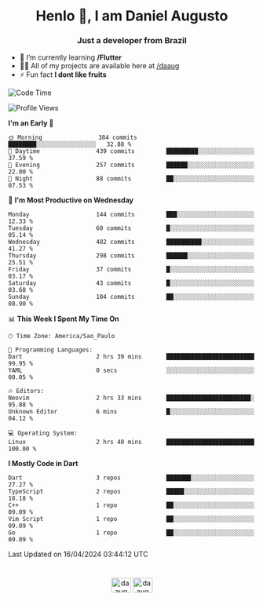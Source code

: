 <h1 align="center">Henlo 👋, I am Daniel Augusto</h1>
<h3 align="center">Just a developer from Brazil</h3>

- 🌱 I’m currently learning **/Flutter**
- 👨‍💻 All of my projects are available here at [/daaug](https://github.com/daaug)
- ⚡ Fun fact **I dont like fruits** 

<!--START_SECTION:waka-->
![Code Time](http://img.shields.io/badge/Code%20Time-3%20hrs%2021%20mins-blue)

![Profile Views](http://img.shields.io/badge/Profile%20Views-60-blue)

**I'm an Early 🐤** 

```text
🌞 Morning                384 commits         ████████░░░░░░░░░░░░░░░░░   32.88 % 
🌆 Daytime                439 commits         █████████░░░░░░░░░░░░░░░░   37.59 % 
🌃 Evening                257 commits         ██████░░░░░░░░░░░░░░░░░░░   22.00 % 
🌙 Night                  88 commits          ██░░░░░░░░░░░░░░░░░░░░░░░   07.53 % 
```
📅 **I'm Most Productive on Wednesday** 

```text
Monday                   144 commits         ███░░░░░░░░░░░░░░░░░░░░░░   12.33 % 
Tuesday                  60 commits          █░░░░░░░░░░░░░░░░░░░░░░░░   05.14 % 
Wednesday                482 commits         ██████████░░░░░░░░░░░░░░░   41.27 % 
Thursday                 298 commits         ██████░░░░░░░░░░░░░░░░░░░   25.51 % 
Friday                   37 commits          █░░░░░░░░░░░░░░░░░░░░░░░░   03.17 % 
Saturday                 43 commits          █░░░░░░░░░░░░░░░░░░░░░░░░   03.68 % 
Sunday                   104 commits         ██░░░░░░░░░░░░░░░░░░░░░░░   08.90 % 
```


📊 **This Week I Spent My Time On** 

```text
🕑︎ Time Zone: America/Sao_Paulo

💬 Programming Languages: 
Dart                     2 hrs 39 mins       █████████████████████████   99.95 % 
YAML                     0 secs              ░░░░░░░░░░░░░░░░░░░░░░░░░   00.05 % 

🔥 Editors: 
Neovim                   2 hrs 33 mins       ████████████████████████░   95.88 % 
Unknown Editor           6 mins              █░░░░░░░░░░░░░░░░░░░░░░░░   04.12 % 

💻 Operating System: 
Linux                    2 hrs 40 mins       █████████████████████████   100.00 % 
```

**I Mostly Code in Dart** 

```text
Dart                     3 repos             ███████░░░░░░░░░░░░░░░░░░   27.27 % 
TypeScript               2 repos             █████░░░░░░░░░░░░░░░░░░░░   18.18 % 
C++                      1 repo              ██░░░░░░░░░░░░░░░░░░░░░░░   09.09 % 
Vim Script               1 repo              ██░░░░░░░░░░░░░░░░░░░░░░░   09.09 % 
Go                       1 repo              ██░░░░░░░░░░░░░░░░░░░░░░░   09.09 % 
```




 Last Updated on 16/04/2024 03:44:12 UTC
<!--END_SECTION:waka-->

<h1></h1>
<p align="center">
<a href="https://linkedin.com/in/daaug" target="blank"><img align="center" src="https://raw.githubusercontent.com/rahuldkjain/github-profile-readme-generator/master/src/images/icons/Social/linked-in-alt.svg" alt="daaug" height="30" width="40" /></a> 
<a href="https://www.hackerrank.com/daaug" target="blank"><img align="center" src="https://raw.githubusercontent.com/rahuldkjain/github-profile-readme-generator/master/src/images/icons/Social/hackerrank.svg" alt="daaug" height="30" width="40" /></a>
</p>
